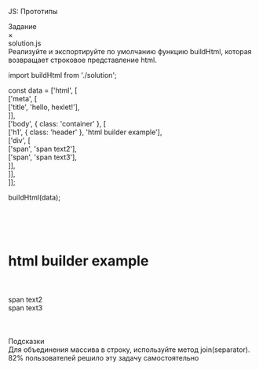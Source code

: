 JS: Прототипы

Задание<br/>
×<br/>
solution.js<br/>
Реализуйте и экспортируйте по умолчанию функцию buildHtml, которая возвращает строковое представление html.

import buildHtml from './solution';

const data = ['html', [<br/>
  ['meta', [<br/>
    ['title', 'hello, hexlet!'],<br/>
  ]],<br/>
  ['body', { class: 'container' }, [<br/>
    ['h1', { class: 'header' }, 'html builder example'],<br/>
    ['div', [<br/>
      ['span', 'span text2'],<br/>
      ['span', 'span text3'],<br/>
    ]],<br/>
  ]],<br/>
]];<br/>

buildHtml(data);<br/>
<html><br/>
  <meta><title>hello, hexlet!</title></meta><br/>
  <body class="container"><br/>
    <h1 class="header">html builder example</h1><br/>
    <div><br/>
      <span>span text2</span><br/>
      <span>span text3</span><br/>
    </div><br/>
  </body><br/>
</html><br/>
Подсказки<br/>
Для объединения массива в строку, используйте метод join(separator).<br/>
82% пользователей решило эту задачу самостоятельно


